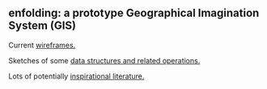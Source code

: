 ## enfolding:  a prototype Geographical Imagination System (GIS)

Current [wireframes.](https://github.com/FoldingSpace/enfolding/blob/master/Wireframes.pdf)

Sketches of some [data structures and related operations.](https://github.com/FoldingSpace/enfolding/blob/master/datastructures-and-operations.md)

Lots of potentially [inspirational literature.](https://github.com/FoldingSpace/enfolding/blob/master/references/)

